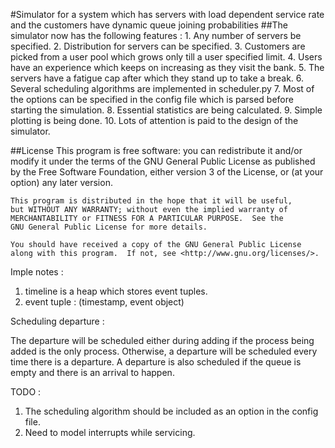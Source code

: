 #Simulator for a system which has servers with load dependent service rate and the customers have dynamic queue joining probabilities
##The simulator now has the following features :
    1. Any number of servers be specified.
	2. Distribution for servers can be specified.
	3. Customers are picked from a user pool which grows only till a user specified
	limit. 
	4. Users have an experience which keeps on increasing as they visit the bank.
	5. The servers have a fatigue cap after which they stand up to take a break.
	6. Several scheduling algorithms are implemented in scheduler.py
	7. Most of the options can be specified in the config file which is parsed before
	starting the simulation.
	8. Essential statistics are being calculated.
	9. Simple plotting is being done.
	10. Lots of attention is paid to the design of the simulator.

##License 
    This program is free software: you can redistribute it and/or modify
    it under the terms of the GNU General Public License as published by
    the Free Software Foundation, either version 3 of the License, or
    (at your option) any later version.

    This program is distributed in the hope that it will be useful,
    but WITHOUT ANY WARRANTY; without even the implied warranty of
    MERCHANTABILITY or FITNESS FOR A PARTICULAR PURPOSE.  See the
    GNU General Public License for more details.

    You should have received a copy of the GNU General Public License
    along with this program.  If not, see <http://www.gnu.org/licenses/>.
    


Imple notes :

1. timeline is a heap which stores event tuples.
2. event tuple : (timestamp, event object)

Scheduling departure : 

The departure will be scheduled either during adding if the process being added is the only process. Otherwise, a departure will be scheduled every time there is a departure. A departure is also scheduled if the queue is empty and there is an arrival to happen.

TODO :
1. The scheduling algorithm should be included as an option in the config file.
2. Need to model interrupts while servicing.
